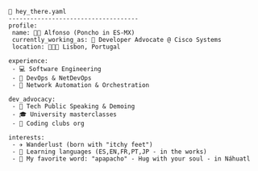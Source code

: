 <!--
**ponchotitlan/ponchotitlan** is a ✨ _special_ ✨ repository because its `README.md` (this file) appears on your GitHub profile.

Here are some ideas to get you started:

- 🔭 I’m currently working on ...
- 🌱 I’m currently learning ...
- 👯 I’m looking to collaborate on ...
- 🤔 I’m looking for help with ...
- 💬 Ask me about ...
- 📫 How to reach me: ...
- 😄 Pronouns: ...
- ⚡ Fun fact: ...
-->
```
📄 hey_there.yaml
------------------------------------
profile:
 name: 👋🏼 Alfonso (Poncho in ES-MX)
 currently_working_as: 👾 Developer Advocate @ Cisco Systems
 location: 📍🇵🇹 Lisbon, Portugal

experience:
 - 💻 Software Engineering
 - 🔁 DevOps & NetDevOps
 - 🤖 Network Automation & Orchestration

dev_advocacy:
 - 🎤 Tech Public Speaking & Demoing
 - 🎓 University masterclasses
 - 👾 Coding clubs org

interests:
 - ✈️ Wanderlust (born with "itchy feet")
 - 📣 Learning languages (ES,EN,FR,PT,JP - in the works)
 - 💬 My favorite word: "apapacho" - Hug with your soul - in Náhuatl
```
